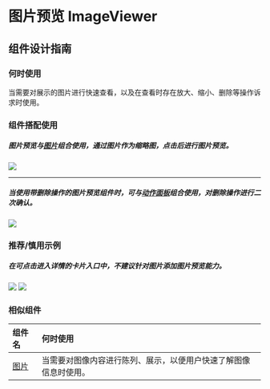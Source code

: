 # 图片预览 ImageViewer

## 组件设计指南

### 何时使用

当需要对展示的图片进行快速查看，以及在查看时存在放大、缩小、删除等操作诉求时使用。

### 组件搭配使用

##### 图片预览与[图片](./image)组合使用，通过图片作为缩略图，点击后进行图片预览。

<div class="item">
   <img src="https://oteam-tdesign-1258344706.cos.ap-guangzhou.myqcloud.com/site/design/mobile-guide/ImageViewer%201.png" />
</div>

<hr />

##### 当使用带删除操作的图片预览组件时，可与[动作面板](./action-sheet)组合使用，对删除操作进行二次确认。

<div class="item">
   <img src="https://oteam-tdesign-1258344706.cos.ap-guangzhou.myqcloud.com/site/design/mobile-guide/ImageViewer%202.png" />
</div>



### 推荐/慎用示例

##### 在可点击进入详情的卡片入口中，不建议针对图片添加图片预览能力。

<div class="item">
   <img src="https://oteam-tdesign-1258344706.cos.ap-guangzhou.myqcloud.com/site/design/mobile-guide/imageviewer4.png" />
   <img class="tag" src="https://oteam-tdesign-1258344706.cos.ap-guangzhou.myqcloud.com/site/doc/bad.png" />
  </div>



### 相似组件

| 组件名 | 何时使用                             |
| :----- | :----------------------------------- |
| [图片](./image) | 当需要对图像内容进行陈列、展示，以便用户快速了解图像信息时使用。 |
